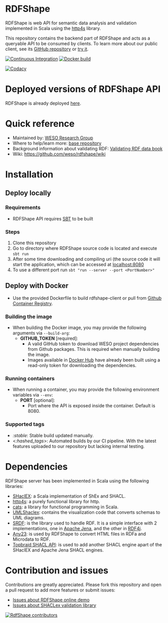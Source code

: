 # RDFShape

RDFShape is web API for semantic data analysis and validation implemented in Scala using the [http4s](https://http4s.org/) library.

This repository contains the backend part of RDFShape and acts as a queryable API to be consumed by clients. To learn more about our public client, see its [GitHub repository](https://github.com/weso/rdfshape-client) or [try it](https://rdfshape.weso.es). 


[![Continuous Integration](https://github.com/weso/rdfshape-api/actions/workflows/ci.yml/badge.svg)](https://github.com/weso/rdfshape-api/actions/workflows/ci.yml)
[![Docker build](https://github.com/weso/rdfshape-api/actions/workflows/publish_docker.yml/badge.svg)](https://github.com/weso/rdfshape-api/actions/workflows/publish_docker.yml)

[![Codacy](https://api.codacy.com/project/badge/Grade/2ad10ec42b6a4bb389aeb114fe192f21)](https://www.codacy.com/gh/weso/rdfshape?utm_source=github.com&amp;utm_medium=referral&amp;utm_content=weso/rdfshape&amp;utm_campaign=Badge_Grade)

# Deployed versions of RDFShape API

RDFShape is already deployed [here](https://api.rdfshape.weso.es).

# Quick reference

- Maintained by: [WESO Research Group](https://weso.es)
- Where to help/learn more: [base repository](https://github.com/weso/rdfshape)
- Background information about validating RDF: [Validating RDF data book](http://book.validatingrdf.com)
- Wiki: https://github.com/weso/rdfshape/wiki


# Installation

## Deploy locally

### Requirements

* RDFShape API requires [SBT](https://www.scala-sbt.org/) to be built

### Steps
1. Clone this repository
2. Go to directory where RDFShape source code is located and execute `sbt run`
3. After some time downloading and compiling uri (the source code it will start the application, which can be accessed at [localhost:8080](http://localhost:8080)
4. To use a different port run `sbt "run --server --port <PortNumber>"`

## Deploy with Docker

* Use the provided Dockerfile to build rdfshape-client or pull from [Github Container Registry](https://github.com/orgs/weso/packages/container/package/rdfshape-client).

### Building the image

* When building the Docker image, you may provide the following arguments
  via `--build-arg`:
    * **GITHUB_TOKEN** [required]:
        - A valid GitHub token to download WESO project dependencies from Github
          packages. This is required when manually building the image.
        - Images available
          in [Docker Hub](https://hub.docker.com/r/wesogroup/rdfshape-api) have
          already been built using a read-only token for downloading the
          dependencies.

### Running containers
          
* When running a container, you may provide the following environment variables
  via `--env`:
    - **PORT** [optional]:
       - Port where the API is exposed inside the container. Default is 8080.

### Supported tags
- _:stable_: Stable build updated manually.
- <_:hashed_tags_>: Automated builds by our CI pipeline. With the latest features uploaded to our repository but lacking internal testing.

# Dependencies

RDFShape server has been implemented in Scala using the following libraries:

* [SHaclEX](https://github.com/labra/shaclex): a Scala implementation of ShEx
  and SHACL.
* [http4s](https://http4s.org/): a purely functional library for http.
* [cats](https://typelevel.org/cats/): a library for functional programming in
  Scala.
* [UMLShaclex](https://github.com/labra/shaclex): contains the visualization
  code that converts schemas to UML diagrams.
* [SRDF](http://www.weso.es/srdf/): is the library used to handle RDF. It is a
  simple interface with 2 implementations, one
  in [Apache Jena](https://jena.apache.org/), and the other
  in [RDF4j](https://rdf4j.org/).
* [Any23](https://any23.apache.org/): is used by RDFShape to convert HTML files
  in RDFa and Microdata to RDF.
* [Topbraid SHACL API](https://github.com/TopQuadrant/shacl): is used to add
  another SHACL engine apart of the SHaclEX and Apache Jena SHACL engines.

# Contribution and issues

Contributions are greatly appreciated. Please fork this repository and open a
pull request to add more features or submit issues:

* [Issues about RDFShape online demo](https://github.com/labra/rdfshape/issues)
* [Issues about SHACLex validation library](https://github.com/labra/shaclex/issues)

<a href="https://github.com/weso/rdfshape/graphs/contributors">
  <img src="https://contributors-img.web.app/image?repo=weso/rdfshape"  alt="RdfShape contributors"/>
</a>
